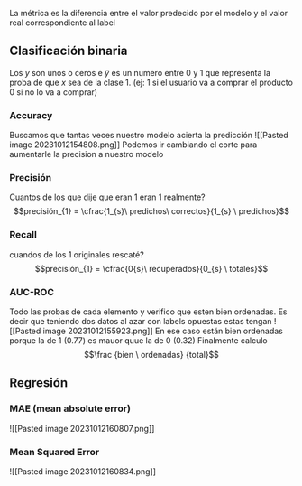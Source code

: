 La métrica es la diferencia entre el valor predecido por el modelo y el valor real correspondiente al label

## Clasificación binaria
Los $y$ son unos o ceros e $\hat{y}$ es un numero entre 0 y 1 que representa la proba de que $x$ sea de la clase 1. (ej: 1 si el usuario va a comprar el producto 0 si no lo va a comprar)

### Accuracy
Buscamos que tantas veces nuestro modelo acierta la predicción
![[Pasted image 20231012154808.png]]
Podemos ir cambiando el corte para aumentarle la precision a nuestro modelo

### Precisión
Cuantos de los que dije que eran 1 eran 1 realmente?
$$precisión_{1} = \cfrac{1_{s}\  predichos\ correctos}{1_{s} \ predichos}$$

### Recall
cuandos de los 1 originales rescaté?
$$precisión_{1} = \cfrac{0{s}\  recuperados}{0_{s} \ totales}$$

### AUC-ROC 
Todo las probas de cada elemento y verifico que esten bien ordenadas. Es decir que teniendo dos datos al azar con labels opuestas estas tengan ![[Pasted image 20231012155923.png]]
En ese caso están bien ordenadas porque la de 1 (0.77) es mauor quue la de 0 (0.32)
Finalmente calculo $$\frac {bien \ ordenadas} {total}$$

## Regresión

### MAE (mean absolute error)
![[Pasted image 20231012160807.png]]
### Mean Squared Error
![[Pasted image 20231012160834.png]]